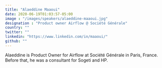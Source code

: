 ```yaml
---
title: "Alaeddine Maaoui"
date: 2020-06-19T01:03:57-05:00
image : "/images/speakers/alaeddine-maaoui.jpg"
designation : "Product owner Airflow @ Société Générale"
country: ""
twitter: ""
linkedin: "https://www.linkedin.com/in/maaoui/"
github: ""
---
```


Alaeddine is Product Owner for Airflow at Société Générale in Paris, France. Before that, he was a consultant for Sogeti and HP.